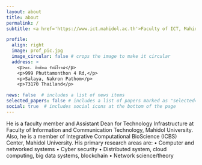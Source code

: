 ```yaml
---
layout: about
title: about
permalink: /
subtitle: <a href='https://www.ict.mahidol.ac.th'>Faculty of ICT, Mahidol University</a>

profile:
  align: right
  image: prof_pic.jpg
  image_circular: false # crops the image to make it circular
  address: >
    <p>ดร. อิทธิพล รัศมีโรจน์</p>
    <p>999 Phuttamonthon 4 Rd,</p>
    <p>Salaya, Nakron Pathom</p>
    <p>73170 Thailand</p>

news: false  # includes a list of news items
selected_papers: false # includes a list of papers marked as "selected={true}"
social: true  # includes social icons at the bottom of the page
---
```


He is a faculty member and Assistant Dean for Technology Infrastructure at Faculty of Information and Communication Technology, Mahidol University. Also, he is a member of Integrative Computational BioScience (ICBS) Center, Mahidol University. His primary research areas are:
• Computer and networked systems
• Cyber security
• Distributed system, cloud computing, big data systems, blockchain
• Network science/theory
